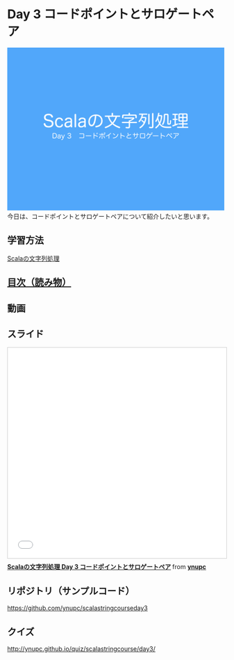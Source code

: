 <h1>Day 3 コードポイントとサロゲートペア</h1>
<img src="/image/string_course.001.jpeg" width="500px"><br>
今日は、コードポイントとサロゲートペアについて紹介したいと思います。  
<h2>学習方法</h2>
<a href="http://ynupc.github.io/course/scalastringcourse/index.html" target="_blank">Scalaの文字列処理</a>
<h2><a href="SUMMARY.md">目次（読み物）</a></h2>
<h2>動画</h2>
<h2>スライド</h2>
<iframe src="//www.slideshare.net/slideshow/embed_code/key/kaTKxMvEfDcjoH" width="595" height="485" frameborder="0" marginwidth="0" marginheight="0" scrolling="no" style="border:1px solid #CCC; border-width:1px; margin-bottom:5px; max-width: 100%;" allowfullscreen> </iframe> <div style="margin-bottom:5px"> <strong> <a href="//www.slideshare.net/ynupc/scala-day-3" title="Scalaの文字列処理 Day 3 コードポイントとサロゲートペア" target="_blank">Scalaの文字列処理 Day 3 コードポイントとサロゲートペア</a> </strong> from <strong><a href="//www.slideshare.net/ynupc" target="_blank">ynupc</a></strong> </div>
<h2>リポジトリ（サンプルコード）</h2>
<a href="https://github.com/ynupc/scalastringcourseday3" target="_blank">https://github.com/ynupc/scalastringcourseday3</a>
<h2>クイズ</h2>
<a href="http://ynupc.github.io/course/scalastringcourse/day3/" target="_blank">http://ynupc.github.io/quiz/scalastringcourse/day3/</a>  
